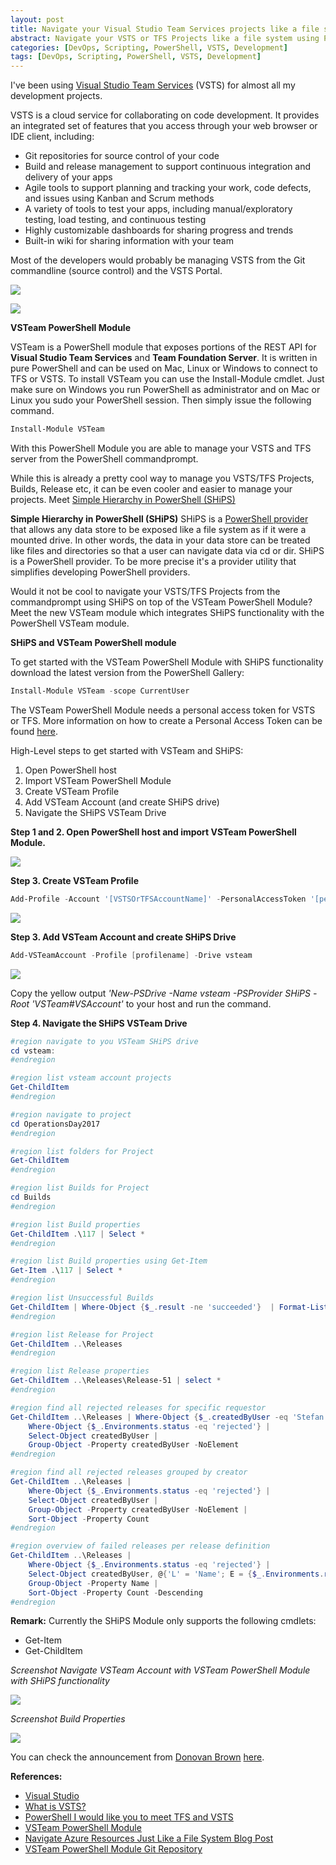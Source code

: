 ```yaml
---
layout: post
title: Navigate your Visual Studio Team Services projects like a file system
abstract: Navigate your VSTS or TFS Projects like a file system using PowerShell VSTeam and SHiPS module.
categories: [DevOps, Scripting, PowerShell, VSTS, Development]
tags: [DevOps, Scripting, PowerShell, VSTS, Development]
---
```


I've been using <a href="https://www.visualstudio.com/team-services/" target="_blank">Visual Studio Team Services</a> (VSTS) for almost all my development projects.

VSTS is a cloud service for collaborating on code development. It provides an integrated set of features that you access through your web browser or IDE client, including: 

* Git repositories for source control of your code 
* Build and release management to support continuous integration and delivery of your apps 
* Agile tools to support planning and tracking your work, code defects, and issues using Kanban and Scrum methods 
* A variety of tools to test your apps, including manual/exploratory testing, load testing, and continuous testing 
* Highly customizable dashboards for sharing progress and trends 
* Built-in wiki for sharing information with your team 

Most of the developers would probably be managing VSTS from the Git commandline (source control) and the VSTS Portal.

![](/assets/vstsproject.png)

![](/assets/vstsbuildrelease.png)

**VSTeam PowerShell Module**

VSTeam is a PowerShell module that exposes portions of the REST API for **Visual Studio Team Services** and **Team Foundation Server**.
It is written in pure PowerShell and can be used on Mac, Linux or Windows to connect to TFS or VSTS.  To install VSTeam you can use the Install-Module cmdlet.  Just make sure on Windows you run PowerShell as administrator and on Mac or Linux you sudo your PowerShell session.  Then simply issue the following command. 

```powershell
Install-Module VSTeam
```
With this PowerShell Module you are able to manage your VSTS and TFS server from the PowerShell commandprompt.

While this is already a pretty cool way to manage you VSTS/TFS Projects, Builds, Release etc, it can be even cooler and easier to manage your projects. Meet <a href="https://blogs.msdn.microsoft.com/powershell/2017/10/19/navigate-azure-resources-just-like-a-file-system/" target="_blank">Simple Hierarchy in PowerShell (SHiPS)</a>

**Simple Hierarchy in PowerShell (SHiPS)**
SHiPS is a <a href="https://msdn.microsoft.com/en-us/powershell/reference/5.1/microsoft.powershell.core/about/about_providers" target="_blank">PowerShell provider</a> that allows any data store to be exposed like a file system as if it were a mounted drive. In other words, the data in your data store can be treated like files and directories so that a user can navigate data via cd or dir. SHiPS is a PowerShell provider. To be more precise it's a provider utility that simplifies developing PowerShell providers.

Would it not be cool to navigate your VSTS/TFS Projects from the commandprompt using SHiPS on top of the VSTeam PowerShell Module?
Meet the new VSTeam module which integrates SHiPS functionality with the PowerShell VSTeam module.

**SHiPS and VSTeam PowerShell module**

To get started with the VSTeam PowerShell Module with SHiPS functionality download the latest version from the PowerShell Gallery:

```powershell
Install-Module VSTeam -scope CurrentUser
```

The VSTeam PowerShell Module needs a personal access token for VSTS or TFS. More information on how to create a Personal Access Token can be found <a href="https://docs.microsoft.com/en-us/vsts/accounts/use-personal-access-tokens-to-authenticate" target="_blank">here</a>.

High-Level steps to get started with VSTeam and SHiPS:
1. Open PowerShell host
2. Import VSTeam PowerShell Module
2. Create VSTeam Profile
3. Add VSTeam Account (and create SHiPS drive)
4. Navigate the SHiPS VSTeam Drive


**Step 1 and 2. Open PowerShell host and import VSTeam PowerShell Module.**

![](/assets/importvsteammodule.png)

**Step 3. Create VSTeam Profile**
```powershell
Add-Profile -Account '[VSTSOrTFSAccountName]' -PersonalAccessToken '[personalaccesstoken]' -Name '[ProfileName]'
```

![](/assets/addprofile.png)


**Step 3. Add VSTeam Account and create SHiPS Drive**

```powershell
Add-VSTeamAccount -Profile [profilename] -Drive vsteam
```
![](/assets/addvsteamaccount.png)

Copy the yellow output *'New-PSDrive -Name vsteam -PSProvider SHiPS -Root 'VSTeam#VSAccount'* to your host and run the command.


**Step 4. Navigate the SHiPS VSTeam Drive**

```powershell
#region navigate to you VSTeam SHiPS drive
cd vsteam:
#endregion

#region list vsteam account projects
Get-ChildItem
#endregion

#region navigate to project
cd OperationsDay2017
#endregion

#region list folders for Project
Get-ChildItem
#endregion

#region list Builds for Project
cd Builds
#endregion

#region list Build properties
Get-ChildItem .\117 | Select *
#endregion

#region list Build properties using Get-Item
Get-Item .\117 | Select *
#endregion

#region list Unsuccessful Builds 
Get-ChildItem | Where-Object {$_.result -ne 'succeeded'}  | Format-List *
#endregion

#region list Release for Project
Get-ChildItem ..\Releases
#endregion

#region list Release properties
Get-ChildItem ..\Releases\Release-51 | select *
#endregion

#region find all rejected releases for specific requestor
Get-ChildItem ..\Releases | Where-Object {$_.createdByUser -eq 'Stefan Stranger'} | 
    Where-Object {$_.Environments.status -eq 'rejected'} |
    Select-Object createdByUser |
    Group-Object -Property createdByUser -NoElement
#endregion

#region find all rejected releases grouped by creator
Get-ChildItem ..\Releases |  
    Where-Object {$_.Environments.status -eq 'rejected'} |
    Select-Object createdByUser |
    Group-Object -Property createdByUser -NoElement |
    Sort-Object -Property Count
#endregion

#region overview of failed releases per release definition
Get-ChildItem ..\Releases |
    Where-Object {$_.Environments.status -eq 'rejected'} |
    Select-Object createdByUser, @{'L' = 'Name'; E = {$_.Environments.releasedefinition.name[0]}} |
    Group-Object -Property Name |
    Sort-Object -Property Count -Descending
#endregion
```

**Remark:**
Currently the SHiPS Module only supports the following cmdlets:
* Get-Item
* Get-ChildItem


*Screenshot Navigate VSTeam Account with VSTeam PowerShell Module with SHiPS functionality*

![](/assets/navigate.png)

*Screenshot Build Properties*

![](/assets/buildproperties.png)

You can check the announcement from <a href="https://twitter.com/DonovanBrown" target="_blank">Donovan Brown</a> <a href="https://twitter.com/DonovanBrown/status/938653471204659200" target="_blank">here</a>.



**References:**
- <a href="https://www.visualstudio.com/team-services/" target="_blank">Visual Studio</a>
- <a href="https://docs.microsoft.com/en-us/vsts/user-guide/what-is-vsts" target="_blank">What is VSTS?</a>
- <a href="www.donovanbrown.com/post/PowerShell-I-would-like-you-to-meet-TFS-and-VSTS" target="_blank">PowerShell I would like you to meet TFS and VSTS</a> 
- <a href="https://www.powershellgallery.com/packages/VSTeam" target="_blank">VSTeam PowerShell Module</a>
- <a href="https://blogs.msdn.microsoft.com/powershell/2017/10/19/navigate-azure-resources-just-like-a-file-system/" target="_blank">Navigate Azure Resources Just Like a File System Blog Post</a>
- <a href="https://github.com/DarqueWarrior/vsteam" target="_blank">VSTeam PowerShell Module Git Repository</a>